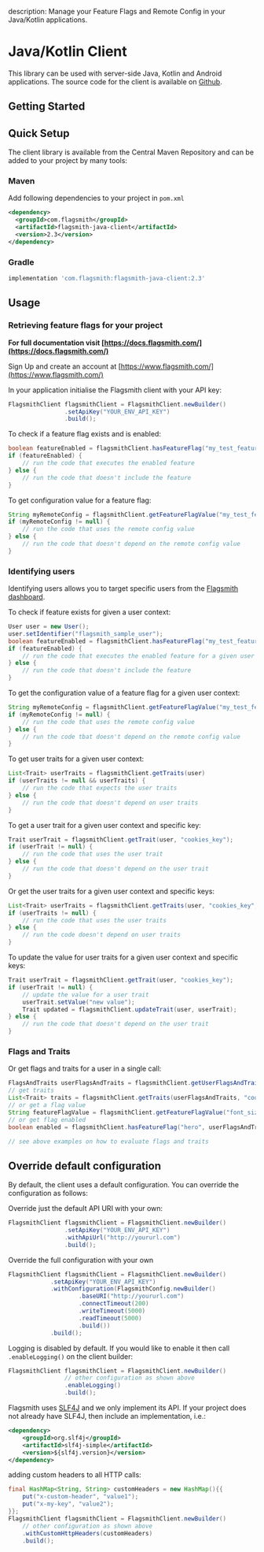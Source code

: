 description: Manage your Feature Flags and Remote Config in your Java/Kotlin applications.

# Java/Kotlin Client

This library can be used with server-side Java, Kotlin and Android applications. The source code for the client is available on [Github](https://github.com/flagsmith/flagsmith-java-client).

## Getting Started

## Quick Setup

The client library is available from the Central Maven Repository and can be added to your project by many tools:

### Maven

Add following dependencies to your project in `pom.xml`

```xml
<dependency>
  <groupId>com.flagsmith</groupId>
  <artifactId>flagsmith-java-client</artifactId>
  <version>2.3</version>
</dependency>
```

### Gradle

```groovy
implementation 'com.flagsmith:flagsmith-java-client:2.3'
```

## Usage

### Retrieving feature flags for your project

**For full documentation visit [https://docs.flagsmith.com/](https://docs.flagsmith.com/)**

Sign Up and create an account at [https://www.flagsmith.com/](https://www.flagsmith.com/)

In your application initialise the Flagsmith client with your API key:

```Java
FlagsmithClient flagsmithClient = FlagsmithClient.newBuilder()
                .setApiKey("YOUR_ENV_API_KEY")
                .build();
```

To check if a feature flag exists and is enabled:

```Java
boolean featureEnabled = flagsmithClient.hasFeatureFlag("my_test_feature");
if (featureEnabled) {
    // run the code that executes the enabled feature
} else {
    // run the code that doesn't include the feature
}
```

To get configuration value for a feature flag:

```Java
String myRemoteConfig = flagsmithClient.getFeatureFlagValue("my_test_feature");
if (myRemoteConfig != null) {    
    // run the code that uses the remote config value
} else {
    // run the code that doesn't depend on the remote config value
}
```

### Identifying users

Identifying users allows you to target specific users from the [Flagsmith dashboard](https://www.flagsmith.com/).

To check if feature exists for given a user context:

```Java
User user = new User();
user.setIdentifier("flagsmith_sample_user");
boolean featureEnabled = flagsmithClient.hasFeatureFlag("my_test_feature", user);
if (featureEnabled) {
    // run the code that executes the enabled feature for a given user
} else {
    // run the code that doesn't include the feature
}
```

To get the configuration value of a feature flag for a given user context:

```Java
String myRemoteConfig = flagsmithClient.getFeatureFlagValue("my_test_feature", user);
if (myRemoteConfig != null) {    
    // run the code that uses the remote config value
} else {
    // run the code tbat doesn't depend on the remote config value
}
```

To get user traits for a given user context:

```Java
List<Trait> userTraits = flagsmithClient.getTraits(user)
if (userTraits != null && userTraits) {    
    // run the code that expects the user traits
} else {
    // run the code that doesn't depend on user traits
}
```

To get a user trait for a given user context and specific key:

```Java
Trait userTrait = flagsmithClient.getTrait(user, "cookies_key");
if (userTrait != null) {    
    // run the code that uses the user trait
} else {
    // run the code that doesn't depend on the user trait
}
```

Or get the user traits for a given user context and specific keys:

```Java
List<Trait> userTraits = flagsmithClient.getTraits(user, "cookies_key", "other_trait");
if (userTraits != null) {    
    // run the code that uses the user traits
} else {
    // run the code doesn't depend on user traits
}
```

To update the value for user traits for a given user context and specific keys:

```Java
Trait userTrait = flagsmithClient.getTrait(user, "cookies_key");
if (userTrait != null) {    
    // update the value for a user trait
    userTrait.setValue("new value");
    Trait updated = flagsmithClient.updateTrait(user, userTrait);
} else {
    // run the code that doesn't depend on the user trait
}
```

### Flags and Traits

Or get flags and traits for a user in a single call:

```Java
FlagsAndTraits userFlagsAndTraits = flagsmithClient.getUserFlagsAndTraits(user);
// get traits
List<Trait> traits = flagsmithClient.getTraits(userFlagsAndTraits, "cookies_key");
// or get a flag value
String featureFlagValue = flagsmithClient.getFeatureFlagValue("font_size", userFlagsAndTraits);
// or get flag enabled
boolean enabled = flagsmithClient.hasFeatureFlag("hero", userFlagsAndTraits);

// see above examples on how to evaluate flags and traits
```

## Override default configuration

By default, the client uses a default configuration. You can override the configuration as follows:

Override just the default API URI with your own:

```Java
FlagsmithClient flagsmithClient = FlagsmithClient.newBuilder()
                .setApiKey("YOUR_ENV_API_KEY")
                .withApiUrl("http://yoururl.com")
                .build();
```

Override the full configuration with your own

```Java
FlagsmithClient flagsmithClient = FlagsmithClient.newBuilder()
            .setApiKey("YOUR_ENV_API_KEY")
            .withConfiguration(FlagsmithConfig.newBuilder()
                    .baseURI("http://yoururl.com")
                    .connectTimeout(200)
                    .writeTimeout(5000)
                    .readTimeout(5000)
                    .build())
            .build();

```

Logging is disabled by default. If you would like to enable it then call `.enableLogging()` on the client builder:

```java
FlagsmithClient flagsmithClient = FlagsmithClient.newBuilder()
                // other configuration as shown above
                .enableLogging()
                .build();
```

Flagsmith uses [SLF4J](http://www.slf4j.org) and we only implement its API.
If your project does not already have SLF4J, then include an implementation, i.e.:

```xml
<dependency>
    <groupId>org.slf4j</groupId>
    <artifactId>slf4j-simple</artifactId>
    <version>${slf4j.version}</version>
</dependency>
```

adding custom headers to all HTTP calls:

```java
final HashMap<String, String> customHeaders = new HashMap(){{
    put("x-custom-header", "value1");
    put("x-my-key", "value2");
}};
FlagsmithClient flagsmithClient = FlagsmithClient.newBuilder()
    // other configuration as shown above
    .withCustomHttpHeaders(customHeaders)
    .build();
```
